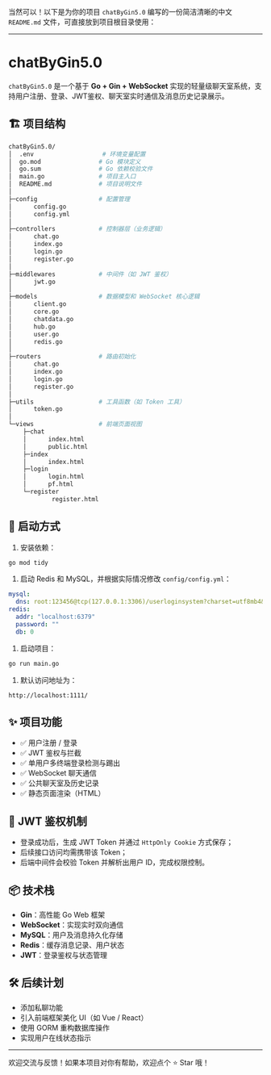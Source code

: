 当然可以！以下是为你的项目 `chatByGin5.0` 编写的一份简洁清晰的中文 `README.md` 文件，可直接放到项目根目录使用：

------

# chatByGin5.0

`chatByGin5.0` 是一个基于 **Go + Gin + WebSocket** 实现的轻量级聊天室系统，支持用户注册、登录、JWT鉴权、聊天室实时通信及消息历史记录展示。

## 🏗 项目结构

```sh
chatByGin5.0/
│  .env                   # 环境变量配置
│  go.mod                # Go 模块定义
│  go.sum                # Go 依赖校验文件
│  main.go               # 项目主入口
│  README.md             # 项目说明文件
│
├─config                 # 配置管理
│      config.go
│      config.yml
│
├─controllers            # 控制器层（业务逻辑）
│      chat.go
│      index.go
│      login.go
│      register.go
│
├─middlewares            # 中间件（如 JWT 鉴权）
│      jwt.go
│
├─models                 # 数据模型和 WebSocket 核心逻辑
│      client.go
│      core.go
│      chatdata.go
│      hub.go
│      user.go
│      redis.go
│
├─routers                # 路由初始化
│      chat.go
│      index.go
│      login.go
│      register.go
│
├─utils                  # 工具函数（如 Token 工具）
│      token.go
│
└─views                  # 前端页面视图
    ├─chat
    │      index.html
    │      public.html
    ├─index
    │      index.html
    ├─login
    │      login.html
    │      pf.html
    └─register
            register.html
```

## 🚀 启动方式

1. 安装依赖：

```bash
go mod tidy
```

1. 启动 Redis 和 MySQL，并根据实际情况修改 `config/config.yml`：

```yaml
mysql:
  dns: root:123456@tcp(127.0.0.1:3306)/userloginsystem?charset=utf8mb4&parseTime=True&loc=Local
redis:
  addr: "localhost:6379"
  password: ""
  db: 0
```

1. 启动项目：

```bash
go run main.go
```

1. 默认访问地址为：

```
http://localhost:1111/
```

## ✨ 项目功能

- ✅ 用户注册 / 登录
- ✅ JWT 鉴权与拦截
- ✅ 单用户多终端登录检测与踢出
- ✅ WebSocket 聊天通信
- ✅ 公共聊天室及历史记录
- ✅ 静态页面渲染（HTML）

## 🔐 JWT 鉴权机制

- 登录成功后，生成 JWT Token 并通过 `HttpOnly Cookie` 方式保存；
- 后续接口访问均需携带该 Token；
- 后端中间件会校验 Token 并解析出用户 ID，完成权限控制。

## 📦 技术栈

- **Gin**：高性能 Go Web 框架
- **WebSocket**：实现实时双向通信
- **MySQL**：用户及消息持久化存储
- **Redis**：缓存消息记录、用户状态
- **JWT**：登录鉴权与状态管理

## 🛠 后续计划

-  添加私聊功能
-  引入前端框架美化 UI（如 Vue / React）
-  使用 GORM 重构数据库操作
-  实现用户在线状态指示

------

欢迎交流与反馈！如果本项目对你有帮助，欢迎点个 ⭐ Star 哦！